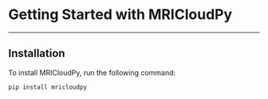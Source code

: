 # Getting Started with MRICloudPy

---

## Installation

To install MRICloudPy, run the following command:

```bash
pip install mricloudpy
```
